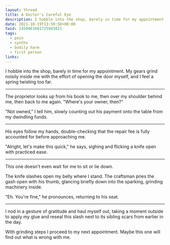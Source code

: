 ```yaml
---
layout: thread
title: A Doctor's Careful Eye
description: I hobble into the shop, barely in time for my appointment. My gears grind noisily inside me with the effort of opening the door myself, and I feel a spring twisting too far.
date: 2021-10-19T13:59:50+00:00
twid: 1450461681725943821
tags:
  - pain
  - synths
  - bodily harm
  - first person
links:
---
```

<article class="thread">
<section class="tweet">
<p>I hobble into the shop, barely in time for my appointment. My gears grind noisily inside me with the effort of opening the door myself, and I feel a spring twisting too far.</p>
</section>
<hr class="tweet_sep">
<section class="tweet">
<p>The proprietor looks up from his book to me, then over my shoulder behind me, then back to me again. "Where's your owner, then?"</p>
<p>"Not owned," I tell him, slowly counting out his payment onto the table from my dwindling funds.</p>
</section>
<hr class="tweet_sep">
<section class="tweet">
<p>His eyes follow my hands, double-checking that the repair fee is fully accounted for before approaching me.</p>
<p>"Alright, let's make this quick," he says, sighing and flicking a knife open with practiced ease.</p>
</section>
<hr class="tweet_sep">
<section class="tweet">
<p>This one doesn't even wait for me to sit or lie down.</p>
<p>The knife slashes open my belly where I stand. The craftsman pries the gash open with his thumb, glancing briefly down into the sparking, grinding machinery inside.</p>
<p>"Eh. You're fine," he pronounces, returning to his seat.</p>
</section>
<hr class="tweet_sep">
<section class="tweet">
<p>I nod in a gesture of gratitude and haul myself out, taking a moment outside to apply my glue and reseal this slash next to its sibling scars from earlier in the day.</p>
<p>With grinding steps I proceed to my next appointment. Maybe this one will find out what is wrong with me.</p>
</section>
</article>
